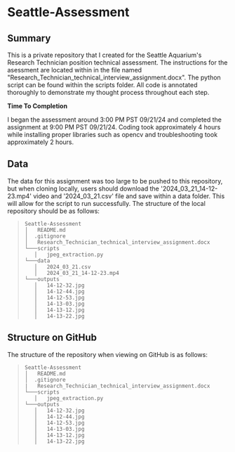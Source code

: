 # Seattle-Assessment

## Summary
This is a private repository that I created for the Seattle Aquarium's Research Technician position technical assessment. The instructions for the asessment are located within in the file named "Research_Technician_technical_interview_assignment.docx". The python script can be found within the scripts folder. All code is annotated thoroughly to demonstrate my thought process throughout each step. 

**Time To Completion**

I began the assessment around 3:00 PM PST 09/21/24 and completed the assignment at 9:00 PM PST 09/21/24. Coding took approximately 4 hours while installing proper libraries such as opencv and troubleshooting took approximately 2 hours.

## Data 
The data for this assignment was too large to be pushed to this repository, but when cloning locally, users should download the '2024_03_21_14-12-23.mp4' video and '2024_03_21.csv' file and save within a data folder. This will allow for the script to run successfully. The structure of the local repository should be as follows:

> ```
> Seattle-Assessment
> │   README.md
> │  .gitignore
> │   Research_Technician_technical_interview_assignment.docx
> └───scripts
>    │   jpeg_extraction.py
> └───data
>    │   2024_03_21.csv
>    │   2024_03_21_14-12-23.mp4
> └───outputs
>    │   14-12-32.jpg
>    │   14-12-44.jpg
>    │   14-12-53.jpg
>    │   14-13-03.jpg
>    │   14-13-12.jpg
>    │   14-13-22.jpg
> ```

## Structure on GitHub
The structure of the repository when viewing on GitHub is as follows:

> ```
> Seattle-Assessment
> │   README.md
> │  .gitignore
> |   Research_Technician_technical_interview_assignment.docx
> └───scripts
>    │   jpeg_extraction.py
> └───outputs
>    │   14-12-32.jpg
>    │   14-12-44.jpg
>    │   14-12-53.jpg
>    │   14-13-03.jpg
>    │   14-13-12.jpg
>    │   14-13-22.jpg
> ```
